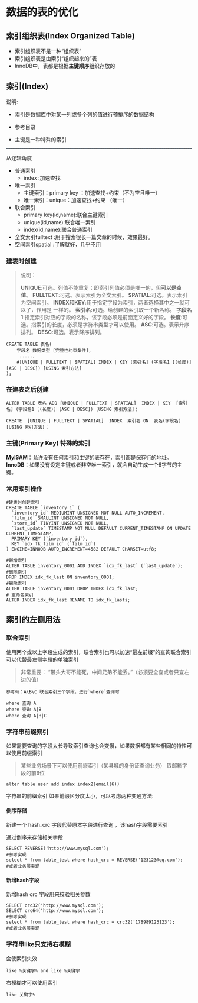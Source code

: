 # 数据的表的优化

## 索引组织表(Index Organized Table)

- 索引组织表不是一种“组织表”
- 索引组织表是由索引“组织起来的”表
- lnnoDB中，表都是根据**主键顺序**组织存放的

## 索引(Index)

说明:

- 索引是数据库中对某一列或多个列的值进行预排序的数据结构

- 参考目录

- 主键是一种特殊的索引

<hr style="height:1px;border:none;border-top:1px dashed #0066CC;" /> 

从逻辑角度

- 普通索引
  - index :加速查找
- 唯一索引
  - 主键索引：primary key ：加速查找+约束（不为空且唯一）
  - 唯一索引：unique：加速查找+约束 （唯一）
- 联合索引
  - primary key(id,name):联合主键索引
  - unique(id,name):联合唯一索引
  - index(id,name):联合普通索引
- 全文索引fulltext :用于搜索很长一篇文章的时候，效果最好。
- 空间索引spatial :了解就好，几乎不用

### 建表时创建

> 说明：
>
> **UNIQUE**:可选。列值不能重复；即索引列值必须是唯一的，但**可以是空值**。
> **FULLTEXT**:可选。表示索引为全文索引。
> **SPATIAL**:可选。表示索引为空间索引。
> **INDEX和KEY**:用于指定字段为索引，两者选择其中之一就可以了，作用是    一样的。
> **索引名**:可选。给创建的索引取一个新名称。
> **字段名1**:指定索引对应的字段的名称，该字段必须是前面定义好的字段。
> **长度**:可选。指索引的长度，必须是字符串类型才可以使用。
> **ASC**:可选。表示升序排列。
> **DESC**:可选。表示降序排列。

```cjiamysql
CREATE TABLE 表名(
	字段名 数据类型 [完整性约束条件],
     .....,
	#[UNIQUE | FULLTEXT | SPATIAL] INDEX | KEY [索引名] (字段名1 [(长度)] [ASC | DESC]) [USING 索引方法]
);
```

### 在建表之后创建

```
ALTER TABLE 表名 ADD [UNIQUE | FULLTEXT | SPATIAL]  INDEX | KEY  [索引名] (字段名1 [(长度)] [ASC | DESC]) [USING 索引方法]；

CREATE  [UNIQUE | FULLTEXT | SPATIAL]  INDEX  索引名 ON  表名(字段名) [USING 索引方法]；
```

### 主键(Primary Key) 特殊的索引

**MyISAM**：允许没有任何索引和主键的表存在，索引都是保存行的地址。
**InnoDB**：如果没有设定主键或者非空唯一索引，就会自动生成一个6字节的主键。

### 常用索引操作

```mysql
#建表时创建索引
CREATE TABLE `inventory_1` (
  `inventory_id` MEDIUMINT UNSIGNED NOT NULL AUTO_INCREMENT,
  `film_id` SMALLINT UNSIGNED NOT NULL,
  `store_id` TINYINT UNSIGNED NOT NULL,
  `last_update` TIMESTAMP NOT NULL DEFAULT CURRENT_TIMESTAMP ON UPDATE CURRENT_TIMESTAMP,
  PRIMARY KEY (`inventory_id`),
  KEY `idx_fk_film_id` (`film_id`)
) ENGINE=INNODB AUTO_INCREMENT=4582 DEFAULT CHARSET=utf8;

#新增索引
ALTER TABLE inventory_0001 ADD INDEX `idx_fk_last` (`last_update`);
#删除索引
DROP INDEX idx_fk_last ON inventory_0001;
#删除索引
ALTER TABLE inventory_0001 DROP INDEX idx_fk_last;
# 重命名索引
ALTER INDEX idx_fk_last RENAME TO idx_fk_lasts;
```



## 索引的左侧用法 

### 联合索引

使用两个或以上字段生成的索引，联合索引也可以加速“最左前缀”的查询联合索引可以代替最左侧字段的单独索引

> 非常重要： “带头大哥不能死，中间兄弟不能丢。”（必须要全查或者只查左边的值）

```mysql
参考有：A\B\C 联合索引三个字段，进行`where`查询时

where 查询 A
where 查询 A|B
where 查询 A|B|C
```

### 字符串前缀索引

如果需要查询的字段太长导致索引查询也会变慢，如果数据都有某些相同的特性可以使用前缀索引

> 某些业务场景下可以使用前缀索引（某县城的身份证查询业务）
> 取邮箱字段的前6位

```mysql
alter table user add index index2(email(6))
```

字符串的前缀索引
如果前缀区分度太小，可以考虑两种变通方法:

#### 倒序存储

新建一个 hash_crc 字段代替原本字段进行查询 ，该hash字段需要索引 

通过倒序来存储相关字段

```mysql
SELECT REVERSE('http://www.mysql.com');
#参考实现
select * from table_test where hash_crc = REVERSE('123123@qq.com');
#或者业务层实现
```

#### 新增hash字段

新增hash crc 字段用来校验相关参数

```mysql
SELECT crc32('http://www.mysql.com');
SELECT crc64('http://www.mysql.com');
#参考实现
select * from table_test where hash_crc = crc32('178989123123');
#或者业务层实现
```

### 字符串like只支持右模糊

会使索引失效

```mysql
like %关键字% and like %关键字
```

右模糊才可以使用索引

```mysql
like 关键字%  
```

